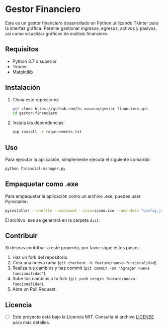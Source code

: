 # Gestor Financiero

Este es un gestor financiero desarrollado en Python utilizando Tkinter para la interfaz gráfica. Permite gestionar ingresos, egresos, activos y pasivos, así como visualizar gráficos de análisis financiero.

## Requisitos

- Python 3.7 o superior
- Tkinter
- Matplotlib

## Instalación

1. Clona este repositorio:

   ```sh
   git clone https://github.com/tu_usuario/gestor-financiero.git
   cd gestor-financiero
   ```
2. Instala las dependencias:

   ```sh
   pip install -r requirements.txt
   ```

## Uso

Para ejecutar la aplicación, simplemente ejecuta el siguiente comando:

```sh
python financial-manager.py
```

## Empaquetar como .exe

Para empaquetar la aplicación como un archivo .exe, puedes usar PyInstaller:

```sh
pyinstaller --onefile --windowed --icon=icono.ico --add-data "config.json;." --add-data "icono.png;." financial-manager.py
```

El archivo .exe se generará en la carpeta `dist`.

## Contribuir

Si deseas contribuir a este proyecto, por favor sigue estos pasos:

1. Haz un fork del repositorio.
2. Crea una nueva rama (`git checkout -b feature/nueva-funcionalidad`).
3. Realiza tus cambios y haz commit (`git commit -am 'Agregar nueva funcionalidad'`).
4. Sube tus cambios a tu fork (`git push origin feature/nueva-funcionalidad`).
5. Abre un Pull Request.

## Licencia

* [ ] Este proyecto está bajo la Licencia MIT. Consulta el archivo [LICENSE](LICENSE) para más detalles.
